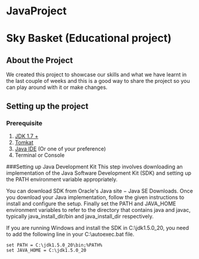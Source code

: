 # JavaProject

# Sky Basket (Educational project)

## About the Project 

We created this project to showcase our skills and what we have learnt in the last couple of weeks and this is a good way to share the project so you can play around with it or make changes.

## Setting up the project

### Prerequisite

1. [JDK 1.7 +](http://www.oracle.com/technetwork/java/javase/downloads/index-jsp-138363.html)
2. [Tomkat](https://tomcat.apache.org/)
3. [Java IDE](http://www.eclipse.org) (Or one of your preference)
4. Terminal or Console

###Setting up Java Development Kit
This step involves downloading an implementation of the Java Software Development Kit (SDK) and setting up the PATH environment variable appropriately.

You can download SDK from Oracle's Java site − Java SE Downloads.
Once you download your Java implementation, follow the given instructions to install and configure the setup. Finally set the PATH and JAVA_HOME environment variables to refer to the directory that contains java and javac, typically java_install_dir/bin and java_install_dir respectively.

If you are running Windows and install the SDK in C:\jdk1.5.0_20, you need to add the following line in your C:\autoexec.bat file.

```
set PATH = C:\jdk1.5.0_20\bin;%PATH%
set JAVA_HOME = C:\jdk1.5.0_20
```
